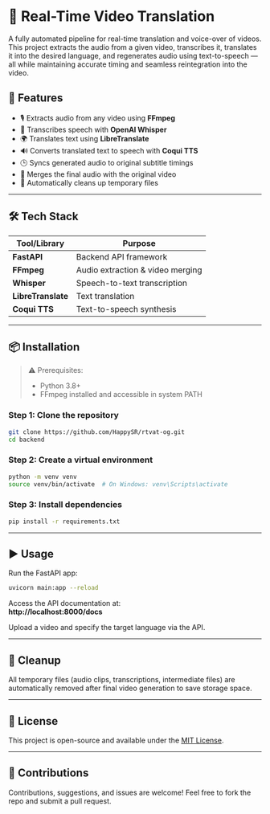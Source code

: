 # 🎥 Real-Time Video Translation

A fully automated pipeline for real-time translation and voice-over of videos. This project extracts the audio from a given video, transcribes it, translates it into the desired language, and regenerates audio using text-to-speech — all while maintaining accurate timing and seamless reintegration into the video.

## 🔧 Features

- 🎙️ Extracts audio from any video using **FFmpeg**
- 📝 Transcribes speech with **OpenAI Whisper**
- 🌍 Translates text using **LibreTranslate**
- 🔊 Converts translated text to speech with **Coqui TTS**
- 🕒 Syncs generated audio to original subtitle timings
- 📼 Merges the final audio with the original video
- 🧹 Automatically cleans up temporary files

---

## 🛠 Tech Stack

| Tool/Library     | Purpose                           |
|------------------|-----------------------------------|
| **FastAPI**       | Backend API framework              |
| **FFmpeg**        | Audio extraction & video merging  |
| **Whisper**       | Speech-to-text transcription      |
| **LibreTranslate**| Text translation                  |
| **Coqui TTS**     | Text-to-speech synthesis          |

---

## 📦 Installation

> ⚠️ Prerequisites:
> - Python 3.8+
> - FFmpeg installed and accessible in system PATH

### Step 1: Clone the repository

```bash
git clone https://github.com/HappySR/rtvat-og.git
cd backend
```

### Step 2: Create a virtual environment

```bash
python -m venv venv
source venv/bin/activate  # On Windows: venv\Scripts\activate
```

### Step 3: Install dependencies

```bash
pip install -r requirements.txt
```

---

## ▶️ Usage

Run the FastAPI app:

```bash
uvicorn main:app --reload
```

Access the API documentation at:  
**http://localhost:8000/docs**

Upload a video and specify the target language via the API.

---

## 🧼 Cleanup

All temporary files (audio clips, transcriptions, intermediate files) are automatically removed after final video generation to save storage space.

---

## 📄 License

This project is open-source and available under the [MIT License](LICENSE).

---

## 🤝 Contributions

Contributions, suggestions, and issues are welcome! Feel free to fork the repo and submit a pull request.
